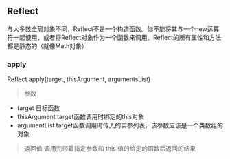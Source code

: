 ## Reflect

与大多数全局对象不同，Reflect不是一个构造函数。你不能将其与一个new运算符一起使用，或者将Reflect对象作为一个函数来调用。Reflect的所有属性和方法都是静态的（就像Math对象）

### apply

Reflect.apply(target, thisArgument, argumentsList)

> 参数

- target
    目标函数
- thisArgument
    target函数调用时绑定的this对象
- argumentList
    target函数调用时传入的实参列表，该参数应该是一个类数组的对象

> 返回值
调用完带着指定参数和 this 值的给定的函数后返回的结果
